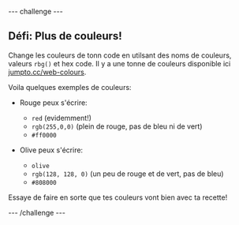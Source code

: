 --- challenge ---
## Défi: Plus de couleurs! 
Change les couleurs de tonn code en utilsant des noms de couleurs, valeurs `rbg()` et hex code. Il y a une tonne de couleurs disponible ici <a href="http://jumpto.cc/web-colours" target="_blank">jumpto.cc/web-colours</a>.

Voila quelques exemples de couleurs:

+ Rouge peux s'écrire:
	+ `red` (evidemment!)
	+ `rgb(255,0,0)` (plein de rouge, pas de bleu ni de vert)
	+ `#ff0000`

+ Olive peux s'écrire:
	+ `olive`
	+ `rgb(128, 128, 0)` (un peu de rouge et de vert, pas de bleu)
	+ `#808000`

Essaye de faire en sorte que tes couleurs vont bien avec ta recette!




--- /challenge ---